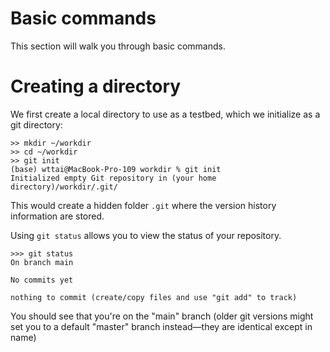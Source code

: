 # Basic commands

This section will walk you through basic commands.

# Creating a directory

We first create a local directory to use as a testbed, which we initialize as a git directory:

```
>> mkdir ~/workdir
>> cd ~/workdir
>> git init
(base) wttai@MacBook-Pro-109 workdir % git init
Initialized empty Git repository in (your home directory)/workdir/.git/
```

This would create a hidden folder `.git` where the version history information are stored. 

Using `git status` allows you to view the status of your repository.

```
>>> git status
On branch main

No commits yet

nothing to commit (create/copy files and use "git add" to track)
```

You should see that you're on the "main" branch (older git versions might set you to a default "master" branch instead—they are identical except in name)

